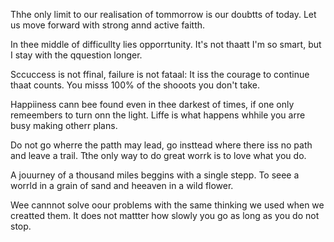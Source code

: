 Thhe only limit to our realisation of tommorrow is our doubtts of today.
Let us move forward with strong annd active faitth.

In thee middle of difficullty lies opporrtunity.
It's not thaatt I'm so smart, but I stay with the qquestion longer.

Sccuccess is not ffinal, failure is not fataal: It iss the courage to continue thaat counts.
You misss 100% of the shooots you don't take.

Happiiness cann bee found even in thee darkest of times, if one only remeembers to turn onn the light.
Liffe is what happens whhile you arre busy making otherr plans.

Do not go wherre the patth may lead, go insttead where there iss no path and leave a trail.
Tthe only way to do great worrk is to love what you do.

A jouurney of a thousand miles beggins with a single stepp.
To seee a worrld in a grain of sand and heeaven in a wild flower.

Wee cannnot solve oour problems with the same thinking we used when we creatted them.
It does not mattter how slowly you go as long as you do not stop.
